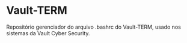 # Vault-TERM

Repositório gerenciador do arquivo .bashrc do Vault-TERM, usado nos sistemas da Vault Cyber Security.
